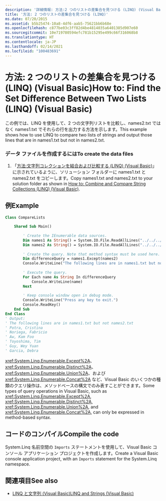 ```yaml
---
description: '詳細情報: 方法:2 つのリストの差集合を見つける (LINQ) (Visual Basic)'
title: '方法: 2 つのリストの差集合を見つける (LINQ)'
ms.date: 07/20/2015
ms.assetid: b5b25474-10a8-4df6-aab5-75621bb6b68e
ms.openlocfilehash: c877be03c3ff82d4be4814035a6401385d907e60
ms.sourcegitcommit: 10e719780594efc781b15295e499c66f316068b8
ms.translationtype: HT
ms.contentlocale: ja-JP
ms.lasthandoff: 02/14/2021
ms.locfileid: "100483691"
---
```

# <a name="how-to-find-the-set-difference-between-two-lists-linq-visual-basic"></a><span data-ttu-id="3156e-103">方法: 2 つのリストの差集合を見つける (LINQ) (Visual Basic)</span><span class="sxs-lookup"><span data-stu-id="3156e-103">How to: Find the Set Difference Between Two Lists (LINQ) (Visual Basic)</span></span>

<span data-ttu-id="3156e-104">この例では、LINQ を使用して、2 つの文字列リストを比較し、names2.txt ではなく names1.txt でそれらの行を出力する方法を示します。</span><span class="sxs-lookup"><span data-stu-id="3156e-104">This example shows how to use LINQ to compare two lists of strings and output those lines that are in names1.txt but not in names2.txt.</span></span>  
  
### <a name="to-create-the-data-files"></a><span data-ttu-id="3156e-105">データ ファイルを作成するには</span><span class="sxs-lookup"><span data-stu-id="3156e-105">To create the data files</span></span>  
  
1. <span data-ttu-id="3156e-106">「[方法:文字列コレクションを結合および比較する (LINQ) (Visual Basic)](how-to-combine-and-compare-string-collections-linq.md)」に示されているように、ソリューション フォルダーに names1.txt と names2.txt をコピーします。</span><span class="sxs-lookup"><span data-stu-id="3156e-106">Copy names1.txt and names2.txt to your solution folder as shown in [How to: Combine and Compare String Collections (LINQ) (Visual Basic)](how-to-combine-and-compare-string-collections-linq.md).</span></span>  
  
## <a name="example"></a><span data-ttu-id="3156e-107">例</span><span class="sxs-lookup"><span data-stu-id="3156e-107">Example</span></span>  
  
```vb  
Class CompareLists  
  
    Shared Sub Main()  
  
        ' Create the IEnumerable data sources.  
        Dim names1 As String() = System.IO.File.ReadAllLines("../../../names1.txt")  
        Dim names2 As String() = System.IO.File.ReadAllLines("../../../names2.txt")  
  
        ' Create the query. Note that method syntax must be used here.  
        Dim differenceQuery = names1.Except(names2)  
        Console.WriteLine("The following lines are in names1.txt but not names2.txt")  
  
        ' Execute the query.  
        For Each name As String In differenceQuery  
            Console.WriteLine(name)  
        Next  
  
        ' Keep console window open in debug mode.  
        Console.WriteLine("Press any key to exit.")  
        Console.ReadKey()  
    End Sub  
End Class  
' Output:  
' The following lines are in names1.txt but not names2.txt  
' Potra, Cristina  
' Noriega, Fabricio  
' Aw, Kam Foo  
' Toyoshima, Tim  
' Guy, Wey Yuan  
' Garcia, Debra  
```  
  
 <span data-ttu-id="3156e-108"><xref:System.Linq.Enumerable.Except%2A>、<xref:System.Linq.Enumerable.Distinct%2A>、<xref:System.Linq.Enumerable.Union%2A>、および <xref:System.Linq.Enumerable.Concat%2A> など、Visual Basic のいくつかの種類のクエリ操作は、メソッドベースの構文でのみ表すことができます。</span><span class="sxs-lookup"><span data-stu-id="3156e-108">Some types of query operations in Visual Basic, such as <xref:System.Linq.Enumerable.Except%2A>, <xref:System.Linq.Enumerable.Distinct%2A>, <xref:System.Linq.Enumerable.Union%2A>, and <xref:System.Linq.Enumerable.Concat%2A>, can only be expressed in method-based syntax.</span></span>  
  
## <a name="compile-the-code"></a><span data-ttu-id="3156e-109">コードのコンパイル</span><span class="sxs-lookup"><span data-stu-id="3156e-109">Compile the code</span></span>  

<span data-ttu-id="3156e-110">System.Linq 名前空間の `Imports` ステートメントを使用して、Visual Basic コンソール アプリケーション プロジェクトを作成します。</span><span class="sxs-lookup"><span data-stu-id="3156e-110">Create a Visual Basic console application project, with an `Imports` statement for the System.Linq namespace.</span></span>
  
## <a name="see-also"></a><span data-ttu-id="3156e-111">関連項目</span><span class="sxs-lookup"><span data-stu-id="3156e-111">See also</span></span>

- [<span data-ttu-id="3156e-112">LINQ と文字列 (Visual Basic)</span><span class="sxs-lookup"><span data-stu-id="3156e-112">LINQ and Strings (Visual Basic)</span></span>](linq-and-strings.md)
